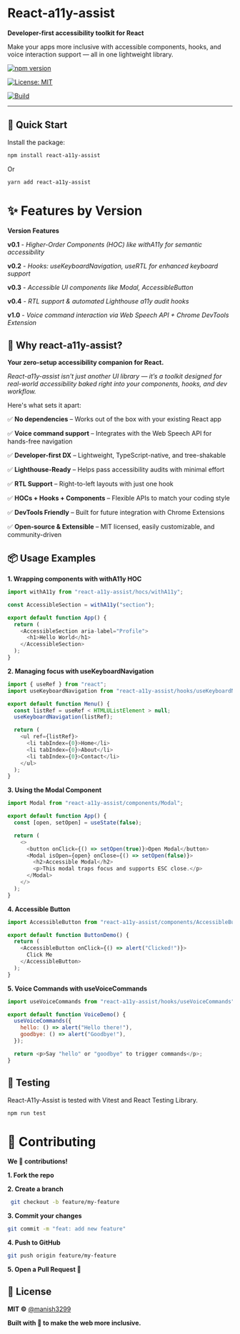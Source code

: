 # React-a11y-assist

**Developer-first accessibility toolkit for React**

Make your apps more inclusive with accessible components, hooks, and voice interaction support — all in one lightweight library.

[![npm version](https://img.shields.io/npm/v/react-a11y-assist.svg)](https://www.npmjs.com/package/react-a11y-assist)

[![License: MIT](https://img.shields.io/badge/license-MIT-blue.svg)](LICENSE)

[![Build](https://img.shields.io/github/workflow/status/manish3299/react-a11y-assist/CI)](https://github.com/manish3299/react-a11y-assist/actions)

---





## 🚀 Quick Start

Install the package:

```bash
npm install react-a11y-assist
```

Or

```bash
yarn add react-a11y-assist


```

# ✨ Features by Version

**Version Features**

**v0.1** - _Higher-Order Components (HOC) like withA11y for semantic accessibility_

**v0.2** - _Hooks: useKeyboardNavigation, useRTL for enhanced keyboard support_

**v0.3** - _Accessible UI components like Modal, AccessibleButton_

**v0.4** - _RTL support & automated Lighthouse a11y audit hooks_

**v1.0** - _Voice command interaction via Web Speech API + Chrome DevTools Extension_





## 🌟 Why react-a11y-assist?

**Your zero-setup accessibility companion for React.**

_React-a11y-assist isn't just another UI library — it’s a toolkit designed for real-world accessibility baked right into your components, hooks, and dev workflow._

Here's what sets it apart:

✅ **No dependencies** – Works out of the box with your existing React app

✅ **Voice command support** – Integrates with the Web Speech API for hands-free navigation

✅ **Developer-first DX** – Lightweight, TypeScript-native, and tree-shakable

✅ **Lighthouse-Ready** – Helps pass accessibility audits with minimal effort

✅ **RTL Support** – Right-to-left layouts with just one hook

✅ **HOCs + Hooks + Components** – Flexible APIs to match your coding style

✅ **DevTools Friendly** – Built for future integration with Chrome Extensions

✅ **Open-source & Extensible** – MIT licensed, easily customizable, and community-driven





## 📦 Usage Examples

**1. Wrapping components with withA11y HOC**

```javascript
import withA11y from "react-a11y-assist/hocs/withA11y";

const AccessibleSection = withA11y("section");

export default function App() {
  return (
    <AccessibleSection aria-label="Profile">
      <h1>Hello World</h1>
    </AccessibleSection>
  );
}
```



**2. Managing focus with useKeyboardNavigation**

```javascript
import { useRef } from "react";
import useKeyboardNavigation from "react-a11y-assist/hooks/useKeyboardNavigation";

export default function Menu() {
  const listRef = useRef < HTMLUListElement > null;
  useKeyboardNavigation(listRef);

  return (
    <ul ref={listRef}>
      <li tabIndex={0}>Home</li>
      <li tabIndex={0}>About</li>
      <li tabIndex={0}>Contact</li>
    </ul>
  );
}
```




**3. Using the Modal Component**

```javascript
import Modal from "react-a11y-assist/components/Modal";

export default function App() {
  const [open, setOpen] = useState(false);

  return (
    <>
      <button onClick={() => setOpen(true)}>Open Modal</button>
      <Modal isOpen={open} onClose={() => setOpen(false)}>
        <h2>Accessible Modal</h2>
        <p>This modal traps focus and supports ESC close.</p>
      </Modal>
    </>
  );
}
```




**4. Accessible Button**

```javascript
import AccessibleButton from "react-a11y-assist/components/AccessibleButton";

export default function ButtonDemo() {
  return (
    <AccessibleButton onClick={() => alert("Clicked!")}>
      Click Me
    </AccessibleButton>
  );
}
```




**5. Voice Commands with useVoiceCommands**

```javascript
import useVoiceCommands from "react-a11y-assist/hooks/useVoiceCommands";

export default function VoiceDemo() {
  useVoiceCommands({
    hello: () => alert("Hello there!"),
    goodbye: () => alert("Goodbye!"),
  });

  return <p>Say "hello" or "goodbye" to trigger commands</p>;
}
```




## 🧪 Testing

React-A11y-Assist is tested with Vitest and React Testing Library.

```bash
npm run test

```




# 🤝 Contributing

**We 💙 contributions!**

**1. Fork the repo**

**2. Create a branch**

```bash
 git checkout -b feature/my-feature

```

**3. Commit your changes**

```bash
git commit -m "feat: add new feature"
```

**4. Push to GitHub**

```bash
git push origin feature/my-feature
```

**5. Open a Pull Request 🚀**




## 📄 License

**MIT ©** [@manish3299](https://github.com/manish3299)



**Built with 💙 to make the web more inclusive.**
